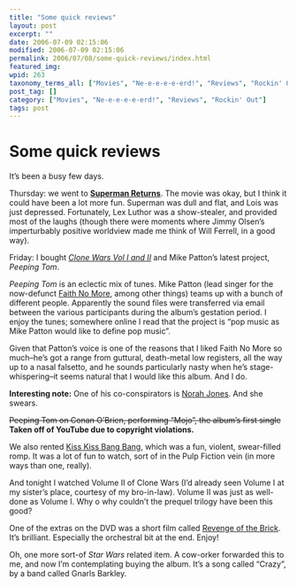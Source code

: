 ```yaml
---
title: "Some quick reviews"
layout: post
excerpt: ""
date: 2006-07-09 02:15:06
modified: 2006-07-09 02:15:06
permalink: 2006/07/08/some-quick-reviews/index.html
featured_img: 
wpid: 263
taxonomy_terms_all: ["Movies", "Ne-e-e-e-e-erd!", "Reviews", "Rockin' Out"]
post_tag: []
category: ["Movies", "Ne-e-e-e-e-erd!", "Reviews", "Rockin' Out"]
tags: post
---
```


# Some quick reviews

It’s been a busy few days.

Thursday: we went to [**Superman Returns**](http://www.imdb.com/title/tt0348150/). The movie was okay, but I think it could have been a lot more fun. Superman was dull and flat, and Lois was just depressed. Fortunately, Lex Luthor was a show-stealer, and provided most of the laughs (though there were moments where Jimmy Olsen’s imperturbably positive worldview made me think of Will Ferrell, in a good way).

Friday: I bought [*Clone Wars Vol I and II*](http://www.imdb.com/title/tt0361243/) and Mike Patton’s latest project, *Peeping Tom*.

*Peeping Tom* is an eclectic mix of tunes. Mike Patton (lead singer for the now-defunct [Faith No More](http://www.fnm.com/), among other things) teams up with a bunch of different people. Apparently the sound files were transferred via email between the various participants during the album’s gestation period. I enjoy the tunes; somewhere online I read that the project is “pop music as Mike Patton would like to define pop music”.

Given that Patton’s voice is one of the reasons that I liked Faith No More so much–he’s got a range from guttural, death-metal low registers, all the way up to a nasal falsetto, and he sounds particularly nasty when he’s stage-whispering–it seems natural that I would like this album. And I do.

**Interesting note:** One of his co-conspirators is [Norah Jones](http://www.norahjones.com/home.htm). And she swears.

<s>Peeping Tom on Conan O’Brien, performing “Mojo”, the album’s first single</s> **Taken off of YouTube due to copyright violations.**

We also rented [Kiss Kiss Bang Bang](http://www.imdb.com/title/tt0373469/), which was a fun, violent, swear-filled romp. It was a lot of fun to watch, sort of in the Pulp Fiction vein (in more ways than one, really).

And tonight I watched Volume II of Clone Wars (I’d already seen Volume I at my sister’s place, courtesy of my bro-in-law). Volume II was just as well-done as Volume I. Why o why couldn’t the prequel trilogy have been this good?

One of the extras on the DVD was a short film called [Revenge of the Brick](http://www.youtube.com/watch?v=N9iwYDBKw88). It’s brilliant. Especially the orchestral bit at the end. Enjoy!

Oh, one more sort-of *Star Wars* related item. A cow-orker forwarded this to me, and now I’m contemplating buying the album. It’s a song called “Crazy”, by a band called Gnarls Barkley.